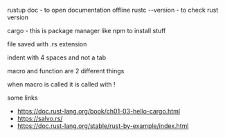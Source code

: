rustup doc - to open documentation offline
rustc --version - to check rust version

cargo - this is package manager like npm to install stuff

file saved with .rs extension

indent with 4 spaces and not a tab

macro and function are 2 different things

when macro is called it is called with !

some links

- https://doc.rust-lang.org/book/ch01-03-hello-cargo.html
- https://salvo.rs/
- https://doc.rust-lang.org/stable/rust-by-example/index.html
